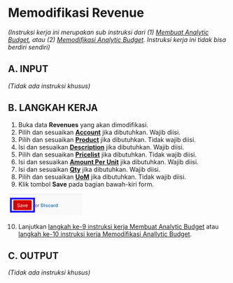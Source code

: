 # Memodifikasi Revenue

*(Instruksi kerja ini merupakan sub instruksi dari (1) [Membuat Analytic Budget](./membuat.md), atau (2) [Memodifikasi Analytic Budget](./memodifikasi.md). Instruksi kerja ini tidak bisa berdiri sendiri)*

## A. INPUT

*(Tidak ada instruksi khusus)*

## B. LANGKAH KERJA

1. Buka data **Revenues** yang akan dimodifikasi.
2. Pilih dan sesuaikan **[Account](./penjelasan.md#field-budget-revenue-account)** jika dibutuhkan. Wajib diisi.
3. Pilih dan sesuaikan **[Product](./penjelasan.md#field-budget-revenue-product)** jika dibutuhkan. Tidak wajib diisi.
4. Isi dan sesuaikan **[Description](./penjelasan.md#field-budget-revenue-description)** jika dibutuhkan. Wajib diisi.
5. Pilih dan sesuaikan **[Pricelist](./penjelasan.md#field-budget-revenue-pricelist)** jika dibutuhkan. Tidak wajib diisi.
6. Isi dan sesuaikan **[Amount Per Unit](./penjelasan.md#field-budget-revenue-amount-per-unit)** jika dibutuhkan. Wajib diisi.
7. Isi dan sesuaikan **[Qty](./penjelasan.md#field-budget-revenue-qty)** jika dibutuhkan. Wajib diisi.
8. Pilih dan sesuaikan **[UoM](./penjelasan.md#field-budget-revenue-uom)** jika dibutuhkan. Tidak wajib diisi.
9. Klik tombol **Save** pada bagian bawah-kiri form.

![](../../img/analytic-budget/tombol-save-modifikasi-detail-revenue.png)

10. Lanjutkan [langkah ke-9 instruksi kerja Membuat Analytic Budget](./membuat.md#l9) atau [langkah ke-10 instruksi kerja Memodifikasi Anallytic Budget](./memodifikasi.md#l10).

## C. OUTPUT

*(Tidak ada instruksi khusus)*
